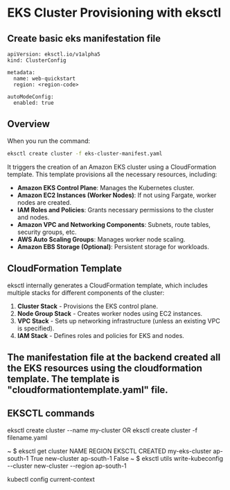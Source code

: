 # EKS Cluster Provisioning with eksctl

## Create basic eks manifestation file
```
apiVersion: eksctl.io/v1alpha5
kind: ClusterConfig

metadata:
  name: web-quickstart
  region: <region-code>

autoModeConfig:
  enabled: true
```

## Overview
When you run the command:

```sh
eksctl create cluster -f eks-cluster-manifest.yaml
```

It triggers the creation of an Amazon EKS cluster using a CloudFormation template. This template provisions all the necessary resources, including:

- **Amazon EKS Control Plane**: Manages the Kubernetes cluster.
- **Amazon EC2 Instances (Worker Nodes)**: If not using Fargate, worker nodes are created.
- **IAM Roles and Policies**: Grants necessary permissions to the cluster and nodes.
- **Amazon VPC and Networking Components**: Subnets, route tables, security groups, etc.
- **AWS Auto Scaling Groups**: Manages worker node scaling.
- **Amazon EBS Storage (Optional)**: Persistent storage for workloads.

## CloudFormation Template
eksctl internally generates a CloudFormation template, which includes multiple stacks for different components of the cluster:

1. **Cluster Stack** - Provisions the EKS control plane.
2. **Node Group Stack** - Creates worker nodes using EC2 instances.
3. **VPC Stack** - Sets up networking infrastructure (unless an existing VPC is specified).
4. **IAM Stack** - Defines roles and policies for EKS and nodes.

## The manifestation file at the backend created all the EKS resources using the cloudformation template. The template is "cloudformationtemplate.yaml" file.

## EKSCTL commands
eksctl create cluster --name my-cluster
OR
eksctl create cluster -f filename.yaml

~ $ eksctl get cluster
NAME            REGION          EKSCTL CREATED
my-eks-cluster  ap-south-1      True
new-cluster     ap-south-1      False
~ $ eksctl utils write-kubeconfig --cluster new-cluster --region ap-south-1

kubectl config current-context
